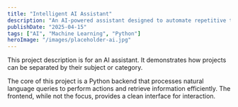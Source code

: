 ```yaml
---
title: "Intelligent AI Assistant"
description: "An AI-powered assistant designed to automate repetitive tasks and provide data-driven insights."
publishDate: "2025-04-15"
tags: ["AI", "Machine Learning", "Python"]
heroImage: "/images/placeholder-ai.jpg"
---
```


This project description is for an AI assistant. It demonstrates how projects can be separated by their subject or category.

The core of this project is a Python backend that processes natural language queries to perform actions and retrieve information efficiently. The frontend, while not the focus, provides a clean interface for interaction.
